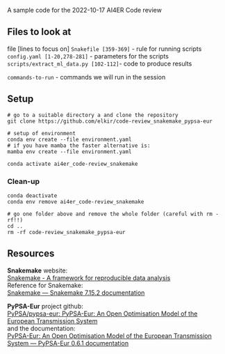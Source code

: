 A sample code for the 2022-10-17 AI4ER Code review


## Files to look at
file [lines to focus on]
`Snakefile [359-369]` - rule for running scripts
`config.yaml [1-20,278-281]` - parameters for the scripts
`scripts/extract_ml_data.py [102-112]`- code to produce results


`commands-to-run` - commands we will run in the session

## Setup
``` shell
# go to a suitable directory a and clone the repository
git clone https://github.com/elkir/code-review_snakemake_pypsa-eur

# setup of environment
conda env create --file environment.yaml
# if you have mamba the faster alternative is:
mamba env create --file environment.yaml

conda activate ai4er_code-review_snakemake

```
### Clean-up
```shell
conda deactivate
conda env remove ai4er_code-review_snakemake

# go one folder above and remove the whole folder (careful with rm -rf!!)
cd ..
rm -rf code-review_snakemake_pypsa-eur
```


## Resources
**Snakemake** website:  
[Snakemake - A framework for reproducible data analysis](https://snakemake.github.io/)  
Reference for Snakemake:  
[Snakemake — Snakemake 7.15.2 documentation](https://snakemake.readthedocs.io/en/stable/)


**PyPSA-Eur** project github:  
[PyPSA/pypsa-eur: PyPSA-Eur: An Open Optimisation Model of the European Transmission System](https://github.com/PyPSA/pypsa-eur)  
and the documentation:  
[PyPSA-Eur: An Open Optimisation Model of the European Transmission System — PyPSA-Eur 0.6.1 documentation](https://pypsa-eur.readthedocs.io/en/latest/)
